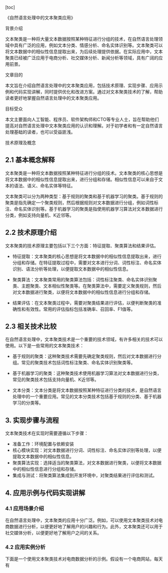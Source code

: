 
[toc]                    
                
                
《自然语言处理中的文本聚类应用》

背景介绍

文本聚类是一种将大量文本数据按照某种特征进行分组的技术，在自然语言处理领域中具有广泛的应用，例如文本分类、情感分析、命名实体识别等。文本聚类可以将文本数据中的相似性信息提取出来，为后续处理提供依据。在实际应用中，文本聚类已经被广泛应用于电商分析、社交媒体分析、新闻分析等领域，具有广阔的应用前景。

文章目的

本文旨在介绍自然语言处理中的文本聚类应用，包括技术原理、实现步骤、应用示例和代码实现讲解，同时提供优化和改进方案。通过对文本聚类技术的了解，帮助读者更好地掌握自然语言处理中的文本聚类应用。

目标受众

本文主要面向人工智能、程序员、软件架构师和CTO等专业人士，旨在帮助他们提高对自然语言处理中文本聚类应用的认识和理解。对于初学者和有一定自然语言处理基础的读者，也可以受益匪浅。

技术原理及概念

## 2.1 基本概念解释

文本聚类是一种将文本数据按照某种特征进行分组的技术。文本聚类的核心思想是将文本数据中的相似性信息提取出来，进行分组和存储。相似性信息可以来自于文本的语法、语义、命名实体等特征。

文本聚类可以分为两种类型：基于规则的聚类和基于机器学习的聚类。基于规则的聚类是指先确定一个聚类规则，然后根据规则对文本数据进行分组，例如词性标注、命名实体识别等。基于机器学习的聚类是指使用机器学习算法对文本数据进行分类，例如支持向量机、K近邻等。

## 2.2 技术原理介绍

文本聚类的技术原理主要包括以下三个方面：特征提取、聚类算法和结果评估。

- 特征提取：文本聚类的核心思想是将文本数据中的相似性信息提取出来，进行分组和存储。在特征提取过程中，需要对文本进行分词、词性标注、命名实体识别、语法分析等处理，以便提取文本数据中的相似性信息。

- 聚类算法：文本聚类常用的聚类算法包括：词性标注聚类、命名实体识别聚类、主题聚类、文本相似性聚类等。在聚类算法中，需要定义聚类规则，然后对文本数据进行聚类，以便将文本数据中的相似性信息进行分组和存储。

- 结果评估：在文本聚类过程中，需要对聚类结果进行评估，以便判断聚类的准确性和有效性。常用的评估指标包括准确率、召回率、F1值等。

## 2.3 相关技术比较

在自然语言处理中，文本聚类技术是一个重要的技术领域，有许多相关的技术可以使用。以下是一些常用的文本聚类技术：

- 基于规则的聚类：这种聚类技术需要先确定聚类规则，然后对文本数据进行分组。常见的聚类技术包括词性标注聚类、命名实体识别聚类等。

- 基于机器学习的聚类：这种聚类技术使用机器学习算法对文本数据进行分类，常见的聚类技术包括支持向量机、K近邻等。

- 文本分类：文本分类是将文本数据按照某种特征进行分类的技术，是自然语言处理中的一个重要应用。常见的文本分类技术包括基于规则的分类、基于机器学习的分类等。

## 3. 实现步骤与流程

文本聚类技术在实现时需要遵循以下步骤：

- 准备工作：环境配置与依赖安装
- 核心模块实现：对文本数据进行分词、词性标注、命名实体识别等处理，以便提取文本数据中的相似性信息。
- 聚类算法实现：选择适当的聚类算法，对文本数据进行聚类，以便将文本数据中的相似性信息进行分组和存储。
- 集成与测试：将聚类算法集成到开发环境中，对聚类结果进行评估和测试。

## 4. 应用示例与代码实现讲解

### 4.1 应用场景介绍

在自然语言处理中，文本聚类的应用十分广泛。例如，可以使用文本聚类技术对电商数据进行分析，以便更好地了解用户的兴趣和行为。此外，文本聚类还可以用于社交媒体分析，以便更好地了解用户之间的关系。

### 4.2 应用实例分析

下面是一个使用文本聚类技术对电商数据分析的示例。假设有一个电商网站，每天有

